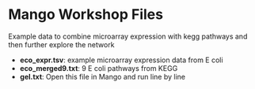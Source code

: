 # Mango Workshop Files

Example data to combine microarray expression with kegg pathways and then further explore the network

* **eco_expr.tsv**: example microarray expression data from E coli
* **eco_merged9.txt**: 9 E coli pathways from KEGG
* **gel.txt**: Open this file in Mango and run line by line